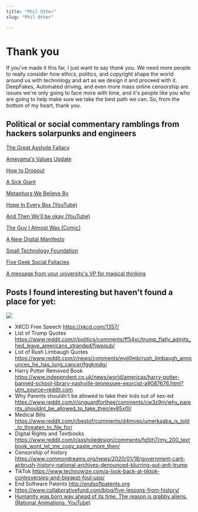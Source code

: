 ```yaml
---
title: "Phil Other"
slug: "Phil Other"

---
```


# Thank you

If you've made it this far, I just want to say *thank you*. We need more people to really consider how ethics, politics, and copyright shape the world around us with technology and art as we design it and proceed with it. DeepFakes, Automated driving, and even more mass online censorship are issues we're only going to face more with time, and it's people like you who are going to help make sure we take the best path we can. So, from the bottom of my heart, thank you.

## Political or social commentary ramblings from hackers solarpunks and engineers

[The Great Asshole Fallacy](https://500ish.com/the-great-asshole-fallacy-82e108a755c7)

[Ameyama's Values Update](https://ameyama.com/blog/values-update)

[How to Dropout](http://ranprieur.com/essays/dropout.html)

[A Sick Giant](https://waitbutwhy.com/2020/01/sick-giant.html)

[Metaphors We Believe By](https://aaronzlewis.com/blog/2019/07/25/metaphors-we-believe-by/)

[Hope In Every Box (YouTube)](https://www.youtube.com/watch?v=K9KLZ8C9DrY)

[And Then We'll be okay (YouTube)](https://www.youtube.com/watch?v=7g1pmHSWHe0)

[The Guy I Almost Was (Comic)](http://electricsheepcomix.com/almostguy/)

[A New Digital Manifesto](https://anewdigitalmanifesto.com/)

[Small Technology Foundation](https://small-tech.org/about/#small-technology)

[Five Geek Social Fallacies](http://www.plausiblydeniable.com/opinion/gsf.html)

[A message from your university's VP for magical thinking](https://www.mcsweeneys.net/articles/a-message-from-your-universitys-vice-president-for-magical-thinking)

## Posts I found interesting but haven't found a place for yet:

![](https://imgs.xkcd.com/comics/free_speech.png)

* XKCD Free Speech https://xkcd.com/1357/
* List of Trump Quotes https://www.reddit.com/r/politics/comments/ff54xc/trump_flatly_admits_hed_leave_americans_stranded/fjwpqub/
* List of Rush Limbaugh Quotes https://www.reddit.com/r/news/comments/eyd0mb/rush_limbaugh_announces_he_has_lung_cancer/fggkmdg/
* Harry Potter Removed Book https://www.independent.co.uk/news/world/americas/harry-potter-banned-school-library-nashville-tennessee-exorcist-a9087676.html?utm_source=reddit.com
* Why Parents shouldn't be allowed to take their kids out of sex-ed https://www.reddit.com/r/onguardforthee/comments/cw3z9m/why_parents_shouldnt_be_allowed_to_take_their/ey85x0l/
* Medical Bills https://www.reddit.com/r/bestof/comments/d4mvep/umerkaaba_is_told_to_threaten_to_file_for/
* Digital Rights and Textbooks https://www.reddit.com/r/assholedesign/comments/fg5th7/my_200_textbook_wont_let_me_copy_paste_more_then/
* Censorship of history https://www.commondreams.org/news/2020/01/18/government-cant-airbrush-history-national-archives-denounced-blurring-out-anti-trump
* TikTok https://www.technowize.com/a-look-back-at-tiktok-controversies-and-biggest-foul-ups/
* End Software Patents http://endsoftpatents.org
* https://www.collaborativefund.com/blog/five-lessons-from-history/
* [Humanity was born way ahead of its time. The reason is grabby aliens. (Rational Animations, YouTube)](https://www.youtube.com/watch?v=l3whaviTqqg)
